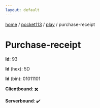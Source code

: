 ```yaml
---
layout: default
---
```


[home](/)  /  [pocket113](/protocol/pocket113)  /  [play](/protocol/pocket113/play)  /  purchase-receipt

# Purchase-receipt

**Id**: 93

**Id** (hex): 5D

**Id** (bin): 01011101

**Clientbound**: ✖️

**Serverbound**: ✔️

